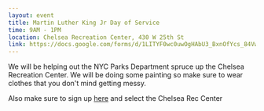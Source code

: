 ```yaml
---
layout: event
title: Martin Luther King Jr Day of Service
time: 9AM - 1PM
location: Chelsea Recreation Center, 430 W 25th St
link: https://docs.google.com/forms/d/1LITYF0wc0uwOgHAbU3_BxnOfYcs_84VwE5p46epSKtY/viewform
---
```

We will be helping out the NYC Parks Department spruce up the Chelsea Recreation Center. We will be doing some painting so make sure to wear clothes that you don't mind getting messy.

Also make sure to sign up [here](https://www.nycgovparks.org/reg/mlk-day-of-service/544) and select the Chelsea Rec Center